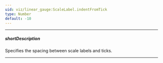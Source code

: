 ```yaml
---
uid: viz/linear_gauge:ScaleLabel.indentFromTick
type: Number
default: -10
---
```

---
##### shortDescription
Specifies the spacing between scale labels and ticks.

---
